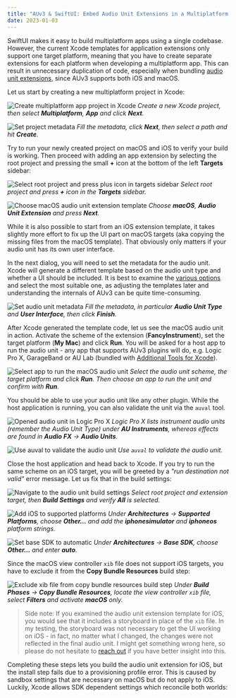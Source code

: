 ```yaml
---
title: "AUv3 & SwiftUI: Embed Audio Unit Extensions in a Multiplatform App"
date: 2023-01-03
---
```

SwiftUI makes it easy to build multiplatform apps using a single codebase. However, the current Xcode templates for application extensions only support one target platform, meaning that you have to create separate extensions for each platform when developing a multiplatform app. This can result in unnecessary duplication of code, especially when bundling [audio unit extensions](https://developer.apple.com/documentation/avfaudio/audio_engine/audio_units/creating_an_audio_unit_extension), since AUv3 supports both iOS and macOS.

Let us start by creating a new multiplatform project in Xcode:

![Create multiplatform app project in Xcode](/img/2023-01-03-multiplatform-audiounit/00-create-project.png)
*Create a new Xcode project, then select __Multiplatform__, __App__ and click __Next__.*

![Set project metadata](/img/2023-01-03-multiplatform-audiounit/01-create-project.png)
*Fill the metadata, click __Next__, then select a path and hit __Create__.*

Try to run your newly created project on macOS and iOS to verify your build is working. Then proceed with adding an app extension by selecting the root project and pressing the small __+__ icon at the bottom of the left __Targets__ sidebar:

![Select root project and press plus icon in targets sidebar](/img/2023-01-03-multiplatform-audiounit/02-add-extension.png)
*Select root project and press __+__ icon in the __Targets__ sidebar.*

![Choose macOS audio unit extension template](/img/2023-01-03-multiplatform-audiounit/03-add-extension.png)
*Choose __macOS__, __Audio Unit Extension__ and press __Next__.*

While it is also possible to start from an iOS extension template, it takes slightly more effort to fix up the UI part on macOS targets (aka copying the missing files from the macOS template). That obviously only matters if your audio unit has its own user interface.

In the next dialog, you will need to set the metadata for the audio unit. Xcode will generate a different template based on the audio unit type and whether a UI should be included. It is best to examine the [various options](https://developer.apple.com/documentation/avfaudio/audio_engine/audio_units/creating_an_audio_unit_extension) and select the most suitable one, as adjusting the templates later and understanding the internals of AUv3 can be quite time-consuming.

![Set audio unit metadata](/img/2023-01-03-multiplatform-audiounit/04-add-extension.png)
*Fill the metadata, in particular __Audio Unit Type__ and __User Interface__, then click __Finish__.*

After Xcode generated the template code, let us see the macOS audio unit in action. Activate the scheme of the extension (__FancyInstrument__), set the target platform (__My Mac__) and click __Run__. You will be asked for a host app to run the audio unit - any app that supports AUv3 plugins will do, e.g. Logic Pro X, GarageBand or AU Lab (bundled with [Additional Tools for Xcode](https://developer.apple.com/download/all/?q=Additional%20Tools%20for%20Xcode)).

![Select app to run the macOS audio unit](/img/2023-01-03-multiplatform-audiounit/05-run-macos.png)
*Select the audio unit scheme, the target platform and click __Run__. Then choose an app to run the unit and confirm with __Run__.*

You should be able to use your audio unit like any other plugin. While the host application is running, you can also validate the unit via the `auval` tool.

![Opened audio unit in Logic Pro X](/img/2023-01-03-multiplatform-audiounit/06-run-macos.png)
*Logic Pro X lists instrument audio units (remember the Audio Unit Type) under __AU Instruments__, whereas effects are found in __Audio FX__ -> __Audio Units__.*

![Use auval to validate the audio unit](/img/2023-01-03-multiplatform-audiounit/07-run-macos.png)
*Use `auval` to validate the audio unit.*

Close the host application and head back to Xcode. If you try to run the same scheme on an iOS target, you will be greeted by a *"run destination not valid"* error message. Let us fix that in the build settings:

![Navigate to the audio unit build settings](/img/2023-01-03-multiplatform-audiounit/08-build-settings.png)
*Select root project and extension target, then __Build Settings__ and verify __All__ is selected.*

![Add iOS to supported platforms](/img/2023-01-03-multiplatform-audiounit/09-build-settings.png)
*Under __Architectures__ -> __Supported Platforms__, choose __Other...__ and add the __iphonesimulator__ and __iphoneos__ platform strings.*

![Set base SDK to automatic](/img/2023-01-03-multiplatform-audiounit/10-build-settings.png)
*Under __Architectures__ -> __Base SDK__, choose __Other...__ and enter __auto__.*

Since the macOS view controller `xib` file does not support iOS targets, you have to exclude it from the __Copy Bundle Resources__ build step:

![Exclude xib file from copy bundle resources build step](/img/2023-01-03-multiplatform-audiounit/11-build-settings.png)
*Under __Build Phases__ -> __Copy Bundle Resources__, locate the view controller `xib` file, select __Filters__ and activate __macOS__ only.*

> Side note: If you examined the audio unit extension template for iOS, you would see that it includes a storyboard in place of the `xib` file. In my testing, the storyboard was not necessary to get the UI working on iOS - in fact, no matter what I changed, the changes were not reflected in the final audio unit. I might get something wrong here, so please do not hesitate to [reach out](mailto:hello@soakyaudio.com) if you have better insight into this.

Completing these steps lets you build the audio unit extension for iOS, but the install step fails due to a provisioning profile error. This is caused by sandbox settings that are necessary on macOS but do not apply to iOS. Luckily, Xcode allows SDK dependent settings which reconcile both worlds:



<!-- If you like this content and want to support me, feel free to purchase one of my apps or become a GitHub sponsor. -->

<!-- Discussion can be found in the relevant HN thread. -->
